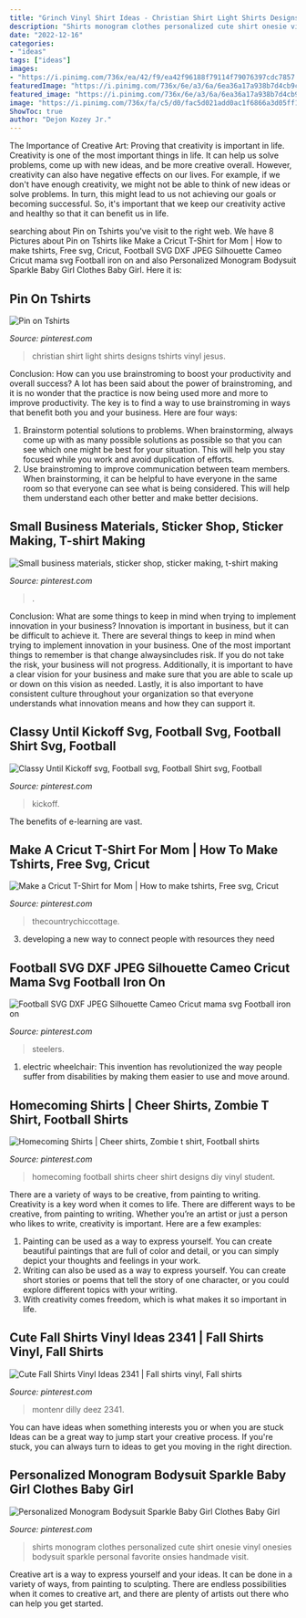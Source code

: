 ```yaml
---
title: "Grinch Vinyl Shirt Ideas - Christian Shirt Light Shirts Designs Tshirts Vinyl Jesus"
description: "Shirts monogram clothes personalized cute shirt onesie vinyl onesies bodysuit sparkle personal favorite onsies handmade visit"
date: "2022-12-16"
categories:
- "ideas"
tags: ["ideas"]
images:
- "https://i.pinimg.com/736x/ea/42/f9/ea42f96188f79114f79076397cdc7857.jpg"
featuredImage: "https://i.pinimg.com/736x/6e/a3/6a/6ea36a17a938b7d4cb9cd3aa8b0e6c80.jpg"
featured_image: "https://i.pinimg.com/736x/6e/a3/6a/6ea36a17a938b7d4cb9cd3aa8b0e6c80.jpg"
image: "https://i.pinimg.com/736x/fa/c5/d0/fac5d021add0ac1f6866a3d05ff1a04a--baby-girl-shirts-baby-girls-clothes.jpg"
ShowToc: true
author: "Dejon Kozey Jr."
---
```



The Importance of Creative Art: Proving that creativity is important in life.
Creativity is one of the most important things in life. It can help us solve problems, come up with new ideas, and be more creative overall. However, creativity can also have negative effects on our lives. For example, if we don't have enough creativity, we might not be able to think of new ideas or solve problems. In turn, this might lead to us not achieving our goals or becoming successful. So, it's important that we keep our creativity active and healthy so that it can benefit us in life.

	

		
searching about Pin on Tshirts you've visit to the right web. We have 8 Pictures about Pin on Tshirts like Make a Cricut T-Shirt for Mom | How to make tshirts, Free svg, Cricut, Football SVG DXF JPEG Silhouette Cameo Cricut mama svg Football iron on and also Personalized Monogram Bodysuit Sparkle Baby Girl Clothes Baby Girl. Here it is:
		
    
## Pin On Tshirts

<img loading=lazy src="https://i.pinimg.com/736x/0f/77/58/0f77582af1109ca17ad8414ac1b4d849.jpg" onerror="this.onerror=null;this.src='https://tse3.mm.bing.net/th?id=OIP.Urm582ecPiK330ylMfcWBwHaLH&amp;pid=15.1';" alt="Pin on Tshirts">

_Source: pinterest.com_

>christian shirt light shirts designs tshirts vinyl jesus. 

	

Conclusion: How can you use brainstroming to boost your productivity and overall success?
A lot has been said about the power of brainstroming, and it is no wonder that the practice is now being used more and more to improve productivity. The key is to find a way to use brainstroming in ways that benefit both you and your business. Here are four ways: 
1. Brainstorm potential solutions to problems. When brainstorming, always come up with as many possible solutions as possible so that you can see which one might be best for your situation. This will help you stay focused while you work and avoid duplication of efforts. 
2. Use brainstroming to improve communication between team members. When brainstorming, it can be helpful to have everyone in the same room so that everyone can see what is being considered. This will help them understand each other better and make better decisions. 

    
## Small Business Materials, Sticker Shop, Sticker Making, T-shirt Making

<img loading=lazy src="https://i.pinimg.com/736x/94/aa/51/94aa51ed344bf24e559053182afbd197.jpg" onerror="this.onerror=null;this.src='https://tse2.mm.bing.net/th?id=OIP.qwrULjq3MO2tOJNB9GrQFgHaNK&amp;pid=15.1';" alt="Small business materials, sticker shop, sticker making, t-shirt making">

_Source: pinterest.com_

>. 

	

Conclusion: What are some things to keep in mind when trying to implement innovation in your business?
Innovation is important in business, but it can be difficult to achieve it. There are several things to keep in mind when trying to implement innovation in your business. One of the most important things to remember is that change alwaysincludes risk. If you do not take the risk, your business will not progress. Additionally, it is important to have a clear vision for your business and make sure that you are able to scale up or down on this vision as needed. Lastly, it is also important to have consistent culture throughout your organization so that everyone understands what innovation means and how they can support it.

    
## Classy Until Kickoff Svg, Football Svg, Football Shirt Svg, Football

<img loading=lazy src="https://i.pinimg.com/736x/6e/a3/6a/6ea36a17a938b7d4cb9cd3aa8b0e6c80.jpg" onerror="this.onerror=null;this.src='https://tse1.mm.bing.net/th?id=OIP.eZuNlcI_8UkMnBQuL6CnMAHaO0&amp;pid=15.1';" alt="Classy Until Kickoff svg, Football svg, Football Shirt svg, Football">

_Source: pinterest.com_

>kickoff. 

	

The benefits of e-learning are vast.

    
## Make A Cricut T-Shirt For Mom | How To Make Tshirts, Free Svg, Cricut

<img loading=lazy src="https://i.pinimg.com/736x/19/47/82/1947829dda69c7a1a99113c019364f6e.jpg" onerror="this.onerror=null;this.src='https://tse1.mm.bing.net/th?id=OIP.ah_5rwIQSliXTa5trWcT7gHaLH&amp;pid=15.1';" alt="Make a Cricut T-Shirt for Mom | How to make tshirts, Free svg, Cricut">

_Source: pinterest.com_

>thecountrychiccottage. 

	

3. developing a new way to connect people with resources they need 

    
## Football SVG DXF JPEG Silhouette Cameo Cricut Mama Svg Football Iron On

<img loading=lazy src="https://i.pinimg.com/736x/c5/19/b3/c519b30187c85d6af6e36d669a5218ec.jpg" onerror="this.onerror=null;this.src='https://tse3.mm.bing.net/th?id=OIP.rGd8pHSZfTY_DWIeIAVQPgHaFV&amp;pid=15.1';" alt="Football SVG DXF JPEG Silhouette Cameo Cricut mama svg Football iron on">

_Source: pinterest.com_

>steelers. 

	

1) electric wheelchair: This invention has revolutionized the way people suffer from disabilities by making them easier to use and move around.

    
## Homecoming Shirts | Cheer Shirts, Zombie T Shirt, Football Shirts

<img loading=lazy src="https://i.pinimg.com/736x/be/8e/0b/be8e0b9668580c690c3a601edd2f0476--cheer-shirts-football-shirts.jpg" onerror="this.onerror=null;this.src='https://tse4.mm.bing.net/th?id=OIP.5E6DUC-VnqWsAbPE4kjEywHaJ3&amp;pid=15.1';" alt="Homecoming Shirts | Cheer shirts, Zombie t shirt, Football shirts">

_Source: pinterest.com_

>homecoming football shirts cheer shirt designs diy vinyl student. 

	

There are a variety of ways to be creative, from painting to writing.
Creativity is a key word when it comes to life. There are different ways to be creative, from painting to writing. Whether you’re an artist or just a person who likes to write, creativity is important. Here are a few examples: 
1. Painting can be used as a way to express yourself. You can create beautiful paintings that are full of color and detail, or you can simply depict your thoughts and feelings in your work. 
2. Writing can also be used as a way to express yourself. You can create short stories or poems that tell the story of one character, or you could explore different topics with your writing. 
3. With creativity comes freedom, which is what makes it so important in life.

    
## Cute Fall Shirts Vinyl Ideas 2341 | Fall Shirts Vinyl, Fall Shirts

<img loading=lazy src="https://i.pinimg.com/736x/ea/42/f9/ea42f96188f79114f79076397cdc7857.jpg" onerror="this.onerror=null;this.src='https://tse3.mm.bing.net/th?id=OIP.8_fr3_itvK-PSlVJtxb0iAAAAA&amp;pid=15.1';" alt="Cute Fall Shirts Vinyl Ideas 2341 | Fall shirts vinyl, Fall shirts">

_Source: pinterest.com_

>montenr dilly deez 2341. 

	

You can have ideas when something interests you or when you are stuck
Ideas can be a great way to jump start your creative process. If you're stuck, you can always turn to ideas to get you moving in the right direction.

    
## Personalized Monogram Bodysuit Sparkle Baby Girl Clothes Baby Girl

<img loading=lazy src="https://i.pinimg.com/736x/fa/c5/d0/fac5d021add0ac1f6866a3d05ff1a04a--baby-girl-shirts-baby-girls-clothes.jpg" onerror="this.onerror=null;this.src='https://tse4.mm.bing.net/th?id=OIP.dBKBPcgiMHDEv15C-dmdsgHaKP&amp;pid=15.1';" alt="Personalized Monogram Bodysuit Sparkle Baby Girl Clothes Baby Girl">

_Source: pinterest.com_

>shirts monogram clothes personalized cute shirt onesie vinyl onesies bodysuit sparkle personal favorite onsies handmade visit. 

	

Creative art is a way to express yourself and your ideas. It can be done in a variety of ways, from painting to sculpting. There are endless possibilities when it comes to creative art, and there are plenty of artists out there who can help you get started.

